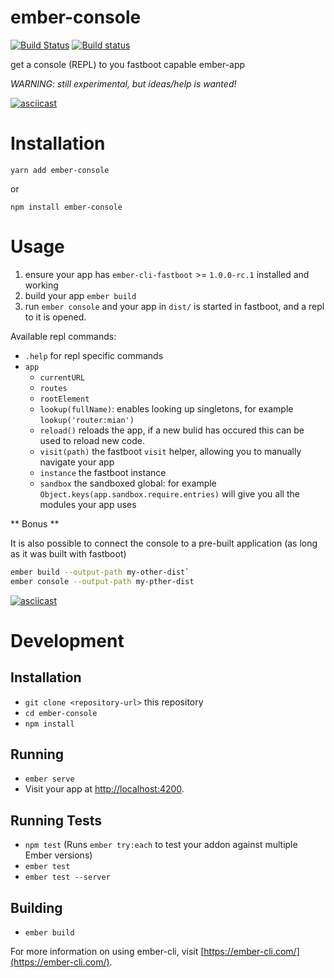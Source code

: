 # ember-console

[![Build Status](https://travis-ci.org/stefanpenner/ember-console.svg?branch=master)](https://travis-ci.org/stefanpenner/ember-console)
[![Build status](https://ci.appveyor.com/api/projects/status/y315p6t4siiyicu6?svg=true)](https://ci.appveyor.com/project/embercli/ember-console)

get a console (REPL) to you fastboot capable ember-app

*WARNING: still experimental, but ideas/help is wanted!*

[![asciicast](https://asciinema.org/a/dec9qcufpk88w5ylamd4dy53x.png)](https://asciinema.org/a/dec9qcufpk88w5ylamd4dy53x) 

# Installation

```
yarn add ember-console
```

or


```
npm install ember-console
```

# Usage

1. ensure your app has `ember-cli-fastboot` >= `1.0.0-rc.1` installed and working
2. build your app `ember build`
3. run `ember console` and your app in `dist/` is started in fastboot, and a repl to it is opened.

Available repl commands:

* `.help` for repl specific commands
* `app`
  * `currentURL`
  * `routes`
  * `rootElement`
  * `lookup(fullName)`: enables looking up singletons, for example `lookup('router:mian')`
  * `reload()` reloads the app, if a new bulid has occured this can be used to reload new code.
  * `visit(path)` the fastboot `visit` helper, allowing you to manually navigate your app
  * `instance` the fastboot instance
  * `sandbox` the sandboxed global: for example `Object.keys(app.sandbox.require.entries)` will give you all the modules your app uses


** Bonus **

It is also possible to connect the console to a pre-built application (as long as it was built with fastboot)

```sh
ember build --output-path my-other-dist`
ember console --output-path my-pther-dist
```

[![asciicast](https://asciinema.org/a/874kex0jwo7xvuy62vqbzav13.png)](https://asciinema.org/a/874kex0jwo7xvuy62vqbzav13)

# Development

## Installation

* `git clone <repository-url>` this repository
* `cd ember-console`
* `npm install`

## Running

* `ember serve`
* Visit your app at [http://localhost:4200](http://localhost:4200).

## Running Tests

* `npm test` (Runs `ember try:each` to test your addon against multiple Ember versions)
* `ember test`
* `ember test --server`

## Building

* `ember build`

For more information on using ember-cli, visit [https://ember-cli.com/](https://ember-cli.com/).
